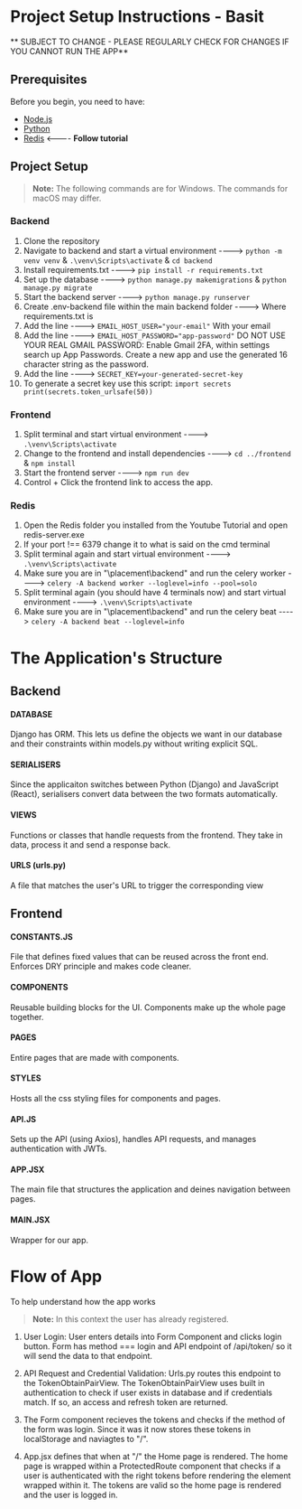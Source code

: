 # Project Setup Instructions - Basit
** SUBJECT TO CHANGE - PLEASE REGULARLY CHECK FOR CHANGES IF YOU CANNOT RUN THE APP**


## Prerequisites

Before you begin, you need to have:
- [Node.js](https://nodejs.org/en/)
- [Python](https://www.python.org/downloads/)
- [Redis](https://www.youtube.com/watch?v=DLKzd3bvgt8)  <---- **Follow tutorial**


## Project Setup 

> **Note:** The following commands are for Windows. The commands for macOS may differ.

### Backend
1. Clone the repository
2. Navigate to backend and start a virtual environment ----> `python -m venv venv` & `.\venv\Scripts\activate` & `cd backend`
3. Install requirements.txt ----> `pip install -r requirements.txt`
4. Set up the database ----> `python manage.py makemigrations` & `python manage.py migrate`
5. Start the backend server ----> `python manage.py runserver`
6. Create .env-backend file within the main backend folder ----> Where requirements.txt is
7. Add the line ----> `EMAIL_HOST_USER="your-email"` With your email
8. Add the line ----> `EMAIL_HOST_PASSWORD="app-password"` DO NOT USE YOUR REAL GMAIL PASSWORD: Enable Gmail 2FA, within settings search up App Passwords. Create a new app and use the generated 16 character string as the password.
9. Add the line ----> `SECRET_KEY=your-generated-secret-key`
10. To generate a secret key use this script:
`import secrets
print(secrets.token_urlsafe(50))`
 
### Frontend
1. Split terminal and start virtual environment ----> `.\venv\Scripts\activate`
2. Change to the frontend and install dependencies ----> `cd ../frontend` & `npm install`
3. Start the frontend server ----> `npm run dev`
4. Control + Click the frontend link to access the app.

### Redis
1. Open the Redis folder you installed from the Youtube Tutorial and open redis-server.exe
2. If your port !== 6379 change it to what is said on the cmd terminal
3. Split terminal again and start virtual environment ----> `.\venv\Scripts\activate`
4. Make sure you are in "\placement\backend" and run the celery worker ----> `celery -A backend worker --loglevel=info --pool=solo`
5. Split terminal again (you should have 4 terminals now) and start virtual environment ----> `.\venv\Scripts\activate`
6. Make sure you are in "\placement\backend" and run the celery beat ----> `celery -A backend beat --loglevel=info`



# The Application's Structure 

## Backend

#### DATABASE
Django has ORM. This lets us define the objects we want in our database and their constraints within models.py without writing explicit SQL.

#### SERIALISERS 
Since the applicaiton switches between Python (Django) and JavaScript (React), serialisers convert data between the two formats automatically.

#### VIEWS 
Functions or classes that handle requests from the frontend. They take in data, process it and send a response back.

#### URLS (urls.py) 
A file that matches the user's URL to trigger the corresponding view 


## Frontend

#### CONSTANTS.JS 
File that defines fixed values that can be reused across the front end. Enforces DRY principle and makes code cleaner.

#### COMPONENTS 
Reusable building blocks for the UI. Components make up the whole page together.

#### PAGES 
Entire pages that are made with components.

#### STYLES 
Hosts all the css styling files for components and pages.

#### API.JS 
Sets up the API (using Axios), handles API requests, and manages authentication with JWTs.

#### APP.JSX 
The main file that structures the application and deines navigation between pages.

#### MAIN.JSX 
Wrapper for our app.



# Flow of App
To help understand how the app works
> **Note:** In this context the user has already registered.

1. User Login:
User enters details into Form Component and clicks login button. Form has method === login and API endpoint of /api/token/ so it will send the data to that endpoint.

2. API Request and Credential Validation:
Urls.py routes this endpoint to the TokenObtainPairView. The TokenObtainPairView uses built in authentication to check if user exists in database and if credentials match. If so, an access and refresh token are returned.

3. The Form component recieves the tokens and checks if the method of the form was login. Since it was it now stores these tokens in localStorage and naviagtes to "/".

4. App.jsx defines that when at "/" the Home page is rendered. The home page is wrapped within a ProtectedRoute component that checks if a user is authenticated with the right tokens before rendering the element wrapped within it. The tokens are valid so the home page is rendered and the user is logged in.

